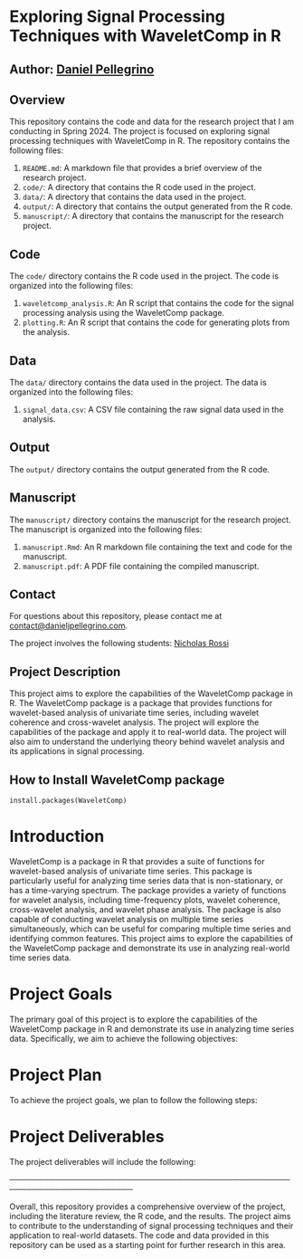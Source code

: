 # Exploring Signal Processing Techniques with WaveletComp in R
## Author: [Daniel Pellegrino](https://danieljpellegrino.com/)

## Overview
This repository contains the code and data for the research project that I am conducting in Spring 2024.
The project is focused on exploring signal processing techniques with WaveletComp in R. The repository contains the following files:

1. `README.md`: A markdown file that provides a brief overview of the research project.
2. `code/`: A directory that contains the R code used in the project.
3. `data/`: A directory that contains the data used in the project.
4. `output/`: A directory that contains the output generated from the R code.
5. `manuscript/`: A directory that contains the manuscript for the research project.

## Code
The `code/` directory contains the R code used in the project. The code is organized into the following files:

1. `waveletcomp_analysis.R`: An R script that contains the code for the signal processing analysis using the WaveletComp package.
2. `plotting.R`: An R script that contains the code for generating plots from the analysis.

## Data
The `data/` directory contains the data used in the project. The data is organized into the following files:

1. `signal_data.csv`: A CSV file containing the raw signal data used in the analysis.

## Output
The `output/` directory contains the output generated from the R code. 

## Manuscript
The `manuscript/` directory contains the manuscript for the research project. The manuscript is organized into the following files:

1. `manuscript.Rmd`: An R markdown file containing the text and code for the manuscript.
2. `manuscript.pdf`: A PDF file containing the compiled manuscript.

## Contact
For questions about this repository, please contact me at [contact@danieljpellegrino.com](contact@danieljpellegrino.com).

The project involves the following students: [Nicholas Rossi](https://github.com/NickRossi89)

## Project Description
This project aims to explore the capabilities of the WaveletComp package in R. The WaveletComp package is a package that provides functions for wavelet-based analysis of univariate time series, including wavelet coherence and cross-wavelet analysis. The project will explore the capabilities of the package and apply it to real-world data. The project will also aim to understand the underlying theory behind wavelet analysis and its applications in signal processing.

## How to Install WaveletComp package
```{r}
install.packages(WaveletComp)
```

# Introduction
WaveletComp is a package in R that provides a suite of functions for wavelet-based analysis of univariate time series. This package is particularly useful for analyzing time series data that is non-stationary, or has a time-varying spectrum. The package provides a variety of functions for wavelet analysis, including time-frequency plots, wavelet coherence, cross-wavelet analysis, and wavelet phase analysis. The package is also capable of conducting wavelet analysis on multiple time series simultaneously, which can be useful for comparing multiple time series and identifying common features. This project aims to explore the capabilities of the WaveletComp package and demonstrate its use in analyzing real-world time series data.

# Project Goals
The primary goal of this project is to explore the capabilities of the WaveletComp package in R and demonstrate its use in analyzing time series data. Specifically, we aim to achieve the following objectives:


# Project Plan
To achieve the project goals, we plan to follow the following steps:



# Project Deliverables
The project deliverables will include the following:


────────────────────────────────────────────────────────────────────────

Overall, this repository provides a comprehensive overview of the project, including the literature review, the R code, and the results. The project aims to contribute to the understanding of signal processing techniques and their application to real-world datasets. The code and data provided in this repository can be used as a starting point for further research in this area.